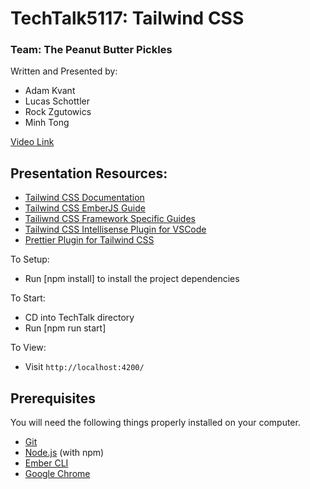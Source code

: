 # TechTalk5117: Tailwind CSS
### Team: The Peanut Butter Pickles
Written and Presented by:
- Adam Kvant
- Lucas Schottler
- Rock Zgutowics
- Minh Tong

<a href="https://www.youtube.com/watch?v=G9Nbt66Y7H8">Video Link</a>

## Presentation Resources:
* <a href="https://tailwindcss.com/docs/installation">Tailwind CSS Documentation</a>
* <a href="https://tailwindcss.com/docs/guides/emberjs">Tailwind CSS EmberJS Guide</a>
* <a href="https://tailwindcss.com/docs/installation/framework-guides">Tailiwnd CSS Framework Specific Guides</a>
* <a href="https://marketplace.visualstudio.com/items?itemName=bradlc.vscode-tailwindcss"> Tailwind CSS Intellisense Plugin for VSCode</a>
* <a href="https://github.com/tailwindlabs/prettier-plugin-tailwindcss">Prettier Plugin for Tailwind CSS</a>

To Setup:
- Run [npm install] to install the project dependencies

To Start:
- CD into TechTalk directory
- Run [npm run start]

To View:
- Visit `http://localhost:4200/`
## Prerequisites
You will need the following things properly installed on your computer.

- [Git](https://git-scm.com/)
- [Node.js](https://nodejs.org/) (with npm)
- [Ember CLI](https://cli.emberjs.com/release/)
- [Google Chrome](https://google.com/chrome/)
